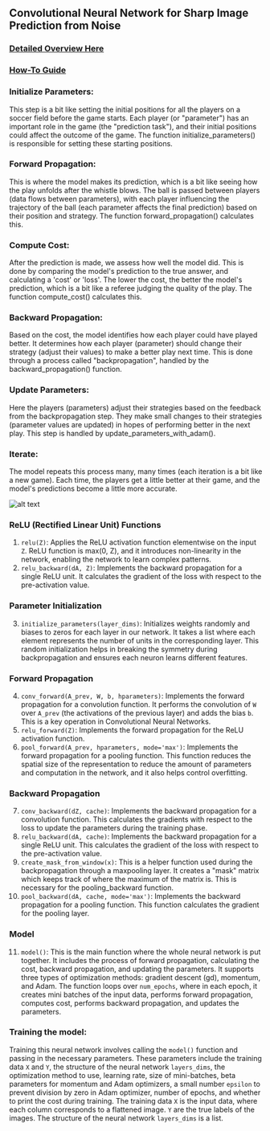 ## Convolutional Neural Network for Sharp Image Prediction from Noise
### [Detailed Overview Here](https://github.com/cawley/phase_array/blob/main/conv_net/README.md#relu-rectified-linear-unit-functions)
### [How-To Guide](https://cs231n.github.io/convolutional-networks/#overview)
### Initialize Parameters: 
This step is a bit like setting the initial positions for all the players on a soccer field before the game starts. Each player (or "parameter") has an important role in the game (the "prediction task"), and their initial positions could affect the outcome of the game. The function initialize_parameters() is responsible for setting these starting positions.

### Forward Propagation: 
This is where the model makes its prediction, which is a bit like seeing how the play unfolds after the whistle blows. The ball is passed between players (data flows between parameters), with each player influencing the trajectory of the ball (each parameter affects the final prediction) based on their position and strategy. The function forward_propagation() calculates this.

### Compute Cost:
After the prediction is made, we assess how well the model did. This is done by comparing the model's prediction to the true answer, and calculating a 'cost' or 'loss'. The lower the cost, the better the model's prediction, which is a bit like a referee judging the quality of the play. The function compute_cost() calculates this.

### Backward Propagation: 
Based on the cost, the model identifies how each player could have played better. It determines how each player (parameter) should change their strategy (adjust their values) to make a better play next time. This is done through a process called "backpropagation", handled by the backward_propagation() function.

### Update Parameters: 
Here the players (parameters) adjust their strategies based on the feedback from the backpropagation step. They make small changes to their strategies (parameter values are updated) in hopes of performing better in the next play. This step is handled by update_parameters_with_adam().

### Iterate: 
The model repeats this process many, many times (each iteration is a bit like a new game). Each time, the players get a little better at their game, and the model's predictions become a little more accurate.

![alt text](https://github.com/cawley/phase_array/blob/adb77d2a6ff5f12d40eb4c314bd67f72104a255c/files/layers.gif)

### ReLU (Rectified Linear Unit) Functions

1.  `relu(Z)`: Applies the ReLU activation function elementwise on the input `Z`. ReLU function is max(0, Z), and it introduces non-linearity in the network, enabling the network to learn complex patterns.
2.  `relu_backward(dA, Z)`: Implements the backward propagation for a single ReLU unit. It calculates the gradient of the loss with respect to the pre-activation value.

### Parameter Initialization
3. `initialize_parameters(layer_dims)`: Initializes weights randomly and biases to zeros for each layer in our network. It takes a list where each element represents the number of units in the corresponding layer. This random initialization helps in breaking the symmetry during backpropagation and ensures each neuron learns different features.

### Forward Propagation 
4. `conv_forward(A_prev, W, b, hparameters)`: Implements the forward propagation for a convolution function. It performs the convolution of `W` over `A_prev` (the activations of the previous layer) and adds the bias `b`. This is a key operation in Convolutional Neural Networks.
5.  `relu_forward(Z)`: Implements the forward propagation for the ReLU activation function.
6.  `pool_forward(A_prev, hparameters, mode='max')`: Implements the forward propagation for a pooling function. This function reduces the spatial size of the representation to reduce the amount of parameters and computation in the network, and it also helps control overfitting.

### Backward Propagation
7. `conv_backward(dZ, cache)`: Implements the backward propagation for a convolution function. This calculates the gradients with respect to the loss to update the parameters during the training phase.
8.  `relu_backward(dA, cache)`: Implements the backward propagation for a single ReLU unit. This calculates the gradient of the loss with respect to the pre-activation value.
9.  `create_mask_from_window(x)`: This is a helper function used during the backpropagation through a maxpooling layer. It creates a "mask" matrix which keeps track of where the maximum of the matrix is. This is necessary for the pooling_backward function.
10.  `pool_backward(dA, cache, mode='max')`: Implements the backward propagation for a pooling function. This function calculates the gradient for the pooling layer.

### Model 
11. `model()`: This is the main function where the whole neural network is put together. It includes the process of forward propagation, calculating the cost, backward propagation, and updating the parameters. It supports three types of optimization methods: gradient descent (gd), momentum, and Adam. The function loops over `num_epochs`, where in each epoch, it creates mini batches of the input data, performs forward propagation, computes cost, performs backward propagation, and updates the parameters.

### Training the model: 
Training this neural network involves calling the `model()` function and passing in the necessary parameters. These parameters include the training data `X` and `Y`, the structure of the neural network `layers_dims`, the optimization method to use, learning rate, size of mini-batches, beta parameters for momentum and Adam optimizers, a small number `epsilon` to prevent division by zero in Adam optimizer, number of epochs, and whether to print the cost during training.
The training data `X` is the input data, where each column corresponds to a flattened image. `Y` are the true labels of the images. The structure of the neural network `layers_dims` is a list.
